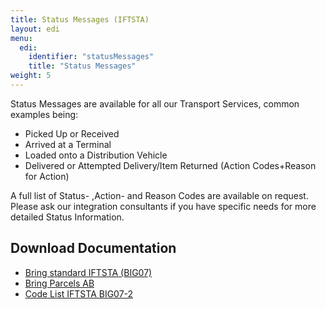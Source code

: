 ```yaml
---
title: Status Messages (IFTSTA)
layout: edi
menu:
  edi:
    identifier: "statusMessages"
    title: "Status Messages"
weight: 5
---
```


Status Messages are available for all our Transport Services, common examples
being:

- Picked Up or Received
- Arrived at a Terminal
- Loaded onto a Distribution Vehicle
- Delivered or Attempted Delivery/Item Returned (Action Codes+Reason for Action)

A full list of Status- ,Action- and Reason Codes are available on request.
Please ask our integration consultants if you have specific needs for more
detailed Status Information.

## Download Documentation

- [Bring standard IFTSTA (BIG07)](/files/BIG07_IFTSTA_Event_and_Delivery_Report_2_0.pdf)
- [Bring Parcels AB](/files/statuskoder_D94A.pdf)
- [Code List IFTSTA BIG07-2](</files/Code_list_IFTSTA_(BIG07-2)_v.1.8.xlsx>)
